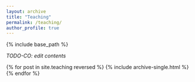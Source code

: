 ```yaml
---
layout: archive
title: "Teaching"
permalink: /teaching/
author_profile: true
---
```


{% include base_path %}

*TODO-CO: edit contents*

{% for post in site.teaching reversed %}
  {% include archive-single.html %}
{% endfor %}
